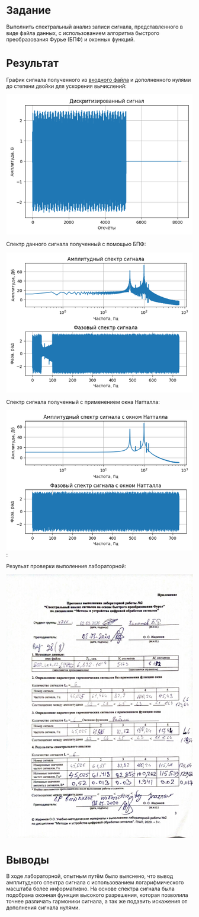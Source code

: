 # Задание 

Выполнить спектральный анализ записи сигнала, представленного в виде файла данных, с использованием алгоритма быстрого преобразования Фурье (БПФ) и оконных функций.

# Результат

График сигнала полученного из [входного файла](DSP_Lab_02_File_Var_8_28.dat) и дополненного нулями до степени двойки для ускорения вычислений:

![Входной сигнал](<Входной сигнал.png>)

Спектр данного сигнала полученный с помощью БПФ:

![БПФ спектр](<БПФ спектр сигнала.png>)

Спектр сигнала полученный с применением окна Натталла:

![Спектр Натталла](<Оконная функция высокого разрешения.png>):

Резульат проверки выполенния лабораторной:

![Протокол](<Протокол выполнения лабороторной работы.png>)

# Выводы

В ходе лабораторной, опытным путём было выяснено, что вывод амплитудного спектра сигнала с использованием логарифмического масштаба более информативно. На основе спектра сигнала была подобрана оконная функция высокого разрешения, которая позволила точнее различать гармоники сигнала, а так же подавить искажения от дополнения сигнала нулями.
